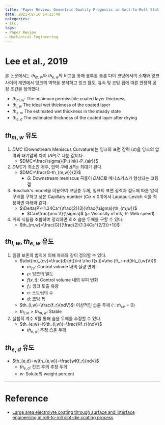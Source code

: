 ```yaml
---
title: 'Paper Review: Geometric Quality Prognosis in Roll-to-Roll Slot-die Coating Process'
date: 2022-02-16 14:22:48
categories:
- Etc.
tags:
- Paper Review
- Mechanical Engineering
---
```

# Lee et al., 2019

본 논문에서는 $th_{m,w}$와 $th_{e,w}$의 비교를 통해 롤투롤 슬롯 다이 코팅에서의 소재와 잉크 사이의 계면에서 잉크의 역학을 분석하고 잉크 점도, 유속 및 코팅 갭에 따른 안정적 공정 조건을 정의했다.

+ $th_{m,w}$: The minimum permissible coated layer thickness
+ $th_{i,w}$ The ideal wet thickness of the coated layer
+ $th_{e,w}$ The estimated wet thickness in the steady state
+ $th_{e,d}$ The estimated thickness of the coated layer after drying

<!-- More -->

## $th_{m,w}$ 유도

1. $DMC$ (Downstream Meniscus Curvature)는 잉크의 표면 장력 ($\sigma$)을 잉크의 압력과 대기압의 차이 ($\Delta{P}$)로 나눈 값이다.
   + $DMC=\frac{\sigma}{P_{ink}-P_{air}}$
2. $DMC$가 최소인 경우, 압력 구배 $\Delta{P}$는 최대가 된다.
   + $DMC=\frac{G-th_{m,w}}{2}$
     + $G$: Downstream meniscus 곡률이 $DMC$로 메니스커스가 형성되는 코팅 갭
3. Ruschak's model을 이용하여 코팅층 두께, 잉크의 표면 장력과 점도에 따른 압력 구배를 구하고 낮은 Capillary number ($Ca\leq0.1$)에서 Laudau-Levich 식을 적용하면 아래와 같다.
   + $\Delta{P}=1.34Ca^{\frac{2}{3}}\frac{\sigma}{th_{m,w}}$
     + $Ca=\frac{\mu V}{\sigma}$ ($\mu$: Viscosity of ink, $V$: Web speed)
4. 위의 식들을 조합하여 정리하면 최소 습윤 두께를 구할 수 있다.
   + $th_{m,w}=\frac{G}{(\frac{2}{1.34Ca^{2/3}}+1)}$

## $th_{i,w},th_{e,w}$ 유도


1. 질량 보존의 법칙에 의해 아래와 같이 정의할 수 있다.
   + $\dot{m}_{cv}=\frac{d}{dt}\int \rho f(x,t)=\rho (f\_r-nd(th\_{i,w}V))$
     + $\dot{m}_{cv}$: Control volume 내의 질량 변화
     + $\rho$: 잉크의 밀도
     + $f(x,t)$: Control volume 내의 부피 변화
     + $f_r$: 잉크 토출 유량
     + $n$: 스트립의 수
     + $d$: 코팅 폭
   + $th_{i,w}=\frac{f_r}{ndV}$: 이상적인 습윤 두께 ($\because\dot{m}_{cv}=0$)
   + $th_{i,w}>th_{m,w}$: Stable
2. 실험적 계수 $K$를 통해 습윤 두께를 추정할 수 있다.
   + $th_{e,w}=K(th_{i,w})=\frac{Kf_r}{ndV}$
     + $th_{e,w}$: 추정 습윤 두께

## $th_{e,d}$ 유도

+ $th_{e,d}=w(th_{e,w})=\frac{wKf_r}{ndv}$
  + $th_{e,d}$: 건조 후의 추정 두께
  + $w$: Solute의 weight percent

***

# Reference

+ [Large area electrolyte coating through surface and interface engineering in roll-to-roll slot-die coating process](https://www.sciencedirect.com/science/article/pii/S1226086X19301728)